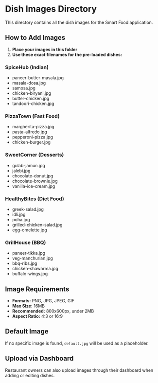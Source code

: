 # Dish Images Directory

This directory contains all the dish images for the Smart Food application.

## How to Add Images

1. **Place your images in this folder**
2. **Use these exact filenames for the pre-loaded dishes:**

### SpiceHub (Indian)
- paneer-butter-masala.jpg
- masala-dosa.jpg
- samosa.jpg
- chicken-biryani.jpg
- butter-chicken.jpg
- tandoori-chicken.jpg

### PizzaTown (Fast Food)
- margherita-pizza.jpg
- pasta-alfredo.jpg
- pepperoni-pizza.jpg
- chicken-burger.jpg

### SweetCorner (Desserts)
- gulab-jamun.jpg
- jalebi.jpg
- chocolate-donut.jpg
- chocolate-brownie.jpg
- vanilla-ice-cream.jpg

### HealthyBites (Diet Food)
- greek-salad.jpg
- idli.jpg
- poha.jpg
- grilled-chicken-salad.jpg
- egg-omelette.jpg

### GrillHouse (BBQ)
- paneer-tikka.jpg
- veg-manchurian.jpg
- bbq-ribs.jpg
- chicken-shawarma.jpg
- buffalo-wings.jpg

## Image Requirements
- **Formats:** PNG, JPG, JPEG, GIF
- **Max Size:** 16MB
- **Recommended:** 800x600px, under 2MB
- **Aspect Ratio:** 4:3 or 16:9

## Default Image
If no specific image is found, `default.jpg` will be used as a placeholder.

## Upload via Dashboard
Restaurant owners can also upload images through their dashboard when adding or editing dishes.